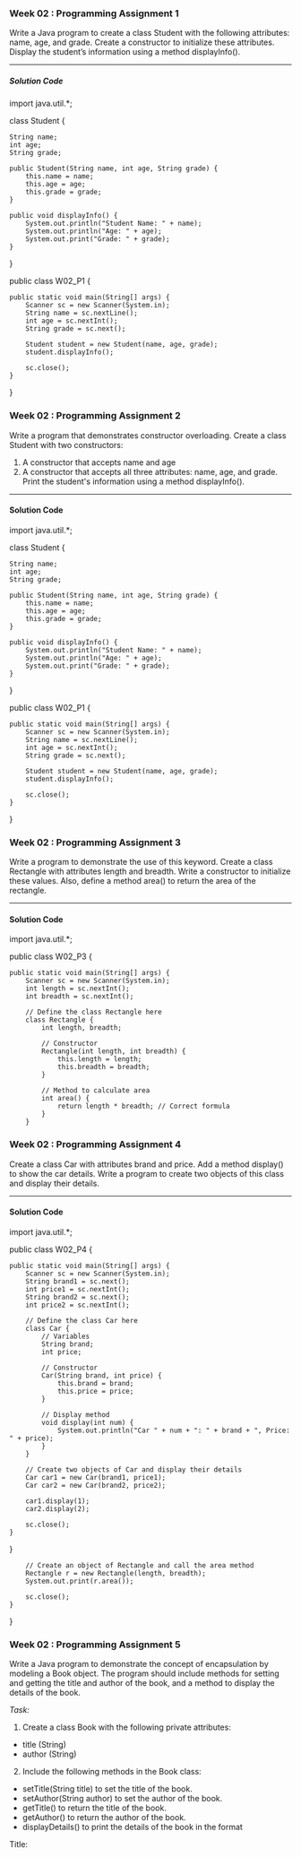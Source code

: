 ### Week 02 : Programming Assignment 1

Write a Java program to create a class Student with the following attributes: name, age, and grade. Create a constructor to initialize these attributes. Display the student’s information using a method displayInfo().

---
##### Solution Code


import java.util.*;

class Student {

    String name;
    int age;
    String grade;

    public Student(String name, int age, String grade) {
        this.name = name;
        this.age = age;
        this.grade = grade;
    }

    public void displayInfo() {
        System.out.println("Student Name: " + name);
        System.out.println("Age: " + age);
        System.out.print("Grade: " + grade);
    }
}

public class W02_P1 {

    public static void main(String[] args) {
        Scanner sc = new Scanner(System.in);
        String name = sc.nextLine();
        int age = sc.nextInt();
        String grade = sc.next();

        Student student = new Student(name, age, grade);
        student.displayInfo();

        sc.close();
    }
}

### Week 02 : Programming Assignment 2

Write a program that demonstrates constructor overloading. Create a class Student with two constructors:

1. A constructor that accepts name and age 
2. A constructor that accepts all three attributes: name, age, and grade.
Print the student's information using a method displayInfo().

---
#### Solution Code

import java.util.*;

class Student {

    String name;
    int age;
    String grade;

    public Student(String name, int age, String grade) {
        this.name = name;
        this.age = age;
        this.grade = grade;
    }

    public void displayInfo() {
        System.out.println("Student Name: " + name);
        System.out.println("Age: " + age);
        System.out.print("Grade: " + grade);
    }
}

public class W02_P1 {

    public static void main(String[] args) {
        Scanner sc = new Scanner(System.in);
        String name = sc.nextLine();
        int age = sc.nextInt();
        String grade = sc.next();

        Student student = new Student(name, age, grade);
        student.displayInfo();

        sc.close();
    }
}

### Week 02 : Programming Assignment 3

Write a program to demonstrate the use of this keyword. Create a class Rectangle with attributes length and breadth. Write a constructor to initialize these values. Also, define a method area() to return the area of the rectangle.

---
#### Solution Code

import java.util.*;

public class W02_P3 {

    public static void main(String[] args) {
        Scanner sc = new Scanner(System.in);
        int length = sc.nextInt();
        int breadth = sc.nextInt();

        // Define the class Rectangle here
        class Rectangle {
            int length, breadth;

            // Constructor
            Rectangle(int length, int breadth) {
                this.length = length;
                this.breadth = breadth;
            }

            // Method to calculate area
            int area() {
                return length * breadth; // Correct formula
            }
        }


### Week 02 : Programming Assignment 4

Create a class Car with attributes brand and price. Add a method display() to show the car details. Write a program to create two objects of this class and display their details.

---
#### Solution Code

import java.util.*;

public class W02_P4 {

    public static void main(String[] args) {
        Scanner sc = new Scanner(System.in);
        String brand1 = sc.next();
        int price1 = sc.nextInt();
        String brand2 = sc.next();
        int price2 = sc.nextInt();

        // Define the class Car here
        class Car {
            // Variables
            String brand;
            int price;

            // Constructor
            Car(String brand, int price) {
                this.brand = brand;
                this.price = price;
            }

            // Display method
            void display(int num) {
                System.out.println("Car " + num + ": " + brand + ", Price: " + price);
            }
        }

        // Create two objects of Car and display their details
        Car car1 = new Car(brand1, price1);
        Car car2 = new Car(brand2, price2);

        car1.display(1);
        car2.display(2);

        sc.close();
    }
}

        // Create an object of Rectangle and call the area method
        Rectangle r = new Rectangle(length, breadth);
        System.out.print(r.area());

        sc.close();
    }
}

### Week 02 : Programming Assignment 5

Write a Java program to demonstrate the concept of encapsulation by modeling a Book object. The program should include methods for setting and getting the title and author of the book, and a method to display the details of the book.

*Task:*

1. Create a class Book with the following private attributes:

- title (String)
- author (String)
2. Include the following methods in the Book class:

- setTitle(String title) to set the title of the book.
- setAuthor(String author) to set the author of the book.
- getTitle() to return the title of the book.
- getAuthor() to return the author of the book.
- displayDetails() to print the details of the book in the format

Title: <title>  
Author: <author>  

3. In the main() method, create an object of the Book class, set the title and author, and then call the displayDetails() method to print the book details.
---
#### Solution Code
```
import java.util.Scanner;

public class W02_P5 {
    public static void main(String[] args) {
        Scanner sc = new Scanner(System.in);

        String title = sc.next();
        String author = sc.next();
        
        // Create a Book object
        Book book = new Book();
        
        // Set title and author
        book.setTitle(title);
        book.setAuthor(author);
        
        // Display book details
        book.displayDetails();
        
        sc.close();
    }
}

// Define the Book class with private attributes for title and author
class Book {
    // Private attributes
    private String title;
    private String author;
    
    // Setter for title
    public void setTitle(String title) {
        this.title = title;
    }
    
    // Setter for author
    public void setAuthor(String author) {
        this.author = author;
    }
    
    // Getter for title
    public String getTitle() {
        return this.title;
    }
    
    // Getter for author
    public String getAuthor() {
        return this.author;
    }

    // Method to display details
    public void displayDetails() {
        System.out.println("Title: " + this.title);
        System.out.println("Author: " + this.author);
    }
}
